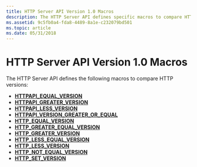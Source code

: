 ```yaml
---
title: HTTP Server API Version 1.0 Macros
description: The HTTP Server API defines specific macros to compare HTTP versions.
ms.assetid: 9c5fb0a4-fda8-4489-8a1e-c232079bd501
ms.topic: article
ms.date: 05/31/2018
---
```


# HTTP Server API Version 1.0 Macros

The HTTP Server API defines the following macros to compare HTTP versions:

-   [**HTTPAPI\_EQUAL\_VERSION**](/windows/desktop/api/http/nf-http-httpapi_equal_version)
-   [**HTTPAPI\_GREATER\_VERSION**](/windows/desktop/api/http/nf-http-httpapi_greater_version)
-   [**HTTPAPI\_LESS\_VERSION**](/windows/desktop/api/http/nf-http-httpapi_less_version)
-   [**HTTPAPI\_VERSION\_GREATER\_OR\_EQUAL**](/windows/desktop/api/http/nf-http-httpapi_version_greater_or_equal)
-   [**HTTP\_EQUAL\_VERSION**](/windows/desktop/api/Http/nf-http-http_equal_version)
-   [**HTTP\_GREATER\_EQUAL\_VERSION**](/windows/desktop/api/Http/nf-http-http_greater_equal_version)
-   [**HTTP\_GREATER\_VERSION**](/windows/desktop/api/Http/nf-http-http_greater_version)
-   [**HTTP\_LESS\_EQUAL\_VERSION**](/windows/desktop/api/Http/nf-http-http_less_equal_version)
-   [**HTTP\_LESS\_VERSION**](/windows/desktop/api/Http/nf-http-http_less_version)
-   [**HTTP\_NOT\_EQUAL\_VERSION**](/windows/desktop/api/Http/nf-http-http_not_equal_version)
-   [**HTTP\_SET\_VERSION**](/windows/desktop/api/Http/nf-http-http_set_version)

 

 





